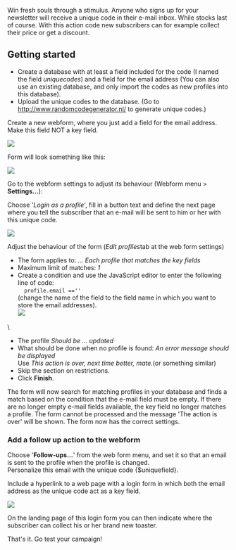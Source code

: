 Win fresh souls through a stimulus. Anyone who signs up for your
newsletter will receive a unique code in their e-mail inbox. While
stocks last of course. With this action code new subscribers can for
example collect their price or get a discount.

Getting started
---------------

-   Create a database with at least a field included for the code (I
    named the field *uniquecodes*) and a field for the email address
    (You can also use an existing database, and only import the codes as
    new profiles into this database).
-   Upload the unique codes to the database. (Go to
    http://www.randomcodegenerator.nl/ to generate unique codes.)

Create a new webform, where you just add a field for the email address.
Make this field NOT a key field.

![](Documentation/code1.png)

Form will look something like this:

![](Documentation/code5.png)

Go to the webform settings to adjust its behaviour (Webform menu \>
**Settings...**):

Choose *'Login as a profile*', fill in a button text and define the next
page where you tell the subscriber that an e-mail will be sent to him or
her with this unique code.

![](Documentation/code6.png)

Adjust the behaviour of the form (*Edit profiles*tab at the web form
settings)

-   The form applies to: *... Each profile that matches the key fields*
-   Maximum limit of matches: *1*
-   Create a condition and use the JavaScript editor to enter the
    following line of code:\
     `  profile.email ==''`\
     (change the name of the field to the field name in which you want
    to store the email addresses).\
     ![](Documentation/code3.png)

\

-   The profile *Should be ... updated*
-   What should be done when no profile is found: *An error message
    should be displayed*\
     Use *This action is over, next time better, mate.*(or something
    similar)
-   Skip the section on restrictions.
-   Click **Finish**.

The form will now search for matching profiles in your database and
finds a match based on the condition that the e-mail field must be
empty. If there are no longer empty e-mail fields available, the key
field no longer matches a profile. The form cannot be processed and the
message 'The action is over' will be shown. The form now has the correct
settings.

### Add a follow up action to the webform

Choose '**Follow-ups...**' from the web form menu, and set it so that an
email is sent to the profile when the profile is changed.\
 Personalize this email with the unique code {\$uniquefield}.

Include a hyperlink to a web page with a login form in which both the
email address as the unique code act as a key field.

![](Documentation/code4.png)

On the landing page of this login form you can then indicate where the
subscriber can collect his or her brand new toaster.

That's it. Go test your campaign!
